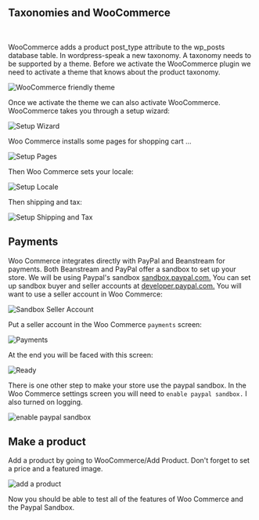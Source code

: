 ## Taxonomies and WooCommerce

<br />

WooCommerce adds a product post_type attribute to the wp_posts database table. In wordpress-speak a new taxonomy. A taxonomy needs to be supported by a theme. Before we activate the WooCommerce plugin we need to activate a theme that knows about the product taxonomy.

![WooCommerce friendly theme](https://rhildred.github.io/UX320-database-child-theme/READMEImages/economicsTheme.png "WooCommerce friendly theme")

Once we activate the theme we can also activate WooCommerce. WooCommerce takes you through a setup wizard:

![Setup Wizard](https://rhildred.github.io/UX320-database-child-theme/READMEImages/WooCommerceScreen1.png "Setup Wizard")

Woo Commerce installs some pages for shopping cart ...

![Setup Pages](https://rhildred.github.io/UX320-database-child-theme/READMEImages/WooCommercePageSetup.png "Setup Pages")

Then Woo Commerce sets your locale:

![Setup Locale](https://rhildred.github.io/UX320-database-child-theme/READMEImages/StoreLocale.png "Setup Locale")

Then shipping and tax:

![Setup Shipping and Tax](https://rhildred.github.io/UX320-database-child-theme/READMEImages/ShippingAndTaxSetup.png "Setup Shipping and Tax")

## Payments

Woo Commerce integrates directly with PayPal and Beanstream for payments. Both Beanstream and PayPal offer a sandbox to set up your store. We will be using Paypal's sandbox <a href="https://sandbox.paypal.com" target="_blank">sandbox.paypal.com.</a> You can set up sandbox buyer and seller accounts at <a href="https://developer.paypal.com" target="_blank">developer.paypal.com.</a> You will want to use a seller account in Woo Commerce:

![Sandbox Seller Account](https://rhildred.github.io/UX320-database-child-theme/READMEImages/PayPalSandboxAccounts.png "Sandbox Seller Account")

Put a seller account in the Woo Commerce `payments` screen:

![Payments](https://rhildred.github.io/UX320-database-child-theme/READMEImages/Payments.png "Payments")

At the end you will be faced with this screen:

![Ready](https://rhildred.github.io/UX320-database-child-theme/READMEImages/StoreIsReady.png "Ready")

There is one other step to make your store use the paypal sandbox. In the Woo Commerce settings screen you will need to `enable paypal sandbox.` I also turned on logging.

![enable paypal sandbox](https://rhildred.github.io/UX320-database-child-theme/READMEImages/otherPaypalOptions.png "enable paypal sandbox")

## Make a product

Add a product by going to WooCommerce/Add Product. Don't forget to set a price and a featured image.

![add a product](https://rhildred.github.io/UX320-database-child-theme/READMEImages/AddProduct.png "add a product")

Now you should be able to test all of the features of Woo Commerce and the Paypal Sandbox.



